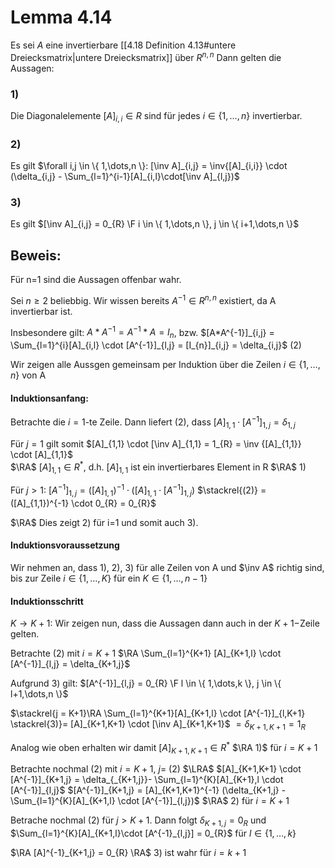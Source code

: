 # Lemma 4.14
Es sei $A$ eine invertierbare [[4.18 Definition 4.13#untere Dreiecksmatrix|untere Dreiecksmatrix]] über $R^{n,n}$
Dann gelten die Aussagen:
### 1)
Die Diagonalelemente $[A]_{i,i} \in R$ sind für jedes $i \in \{ 1,\dots,n \}$ invertierbar.
### 2)
Es gilt $\forall i,j \in \{ 1,\dots,n \}: [\inv A]_{i,j} = \inv{[A]_{i,i}} \cdot (\delta_{i,j} - \Sum_{l=1}^{i-1}[A]_{i,l}\cdot[\inv A]_{l,j})$ 
### 3)
Es gilt $[\inv A]_{i,j} = 0_{R} \F i \in \{ 1,\dots,n \}, j \in \{ i+1,\dots,n \}$ 

## Beweis:
Für n=1 sind die Aussagen offenbar wahr.

Sei $n \geq 2$ beliebbig. Wir wissen bereits $A^{-1}\in R^{n,n}$ existiert, da 
A invertierbar ist.

Insbesondere gilt: $A * A^{-1} = A^{-1} * A = I_{n}$, bzw. $[A*A^{-1}]_{i,j} = \Sum_{l=1}^{i}[A]_{i,l} \cdot [A^{-1}]_{l,j} = [I_{n}]_{i,j} = \delta_{i,j}$ (2)

Wir zeigen alle Aussgen gemeinsam per Induktion über die Zeilen $i \in \{ 1,\dots,n \}$ von A

#### Induktionsanfang:
Betrachte die $i = 1$-te Zeile. Dann liefert $(2)$, dass $[A]_{1,1} \cdot [A^{-1}]_{1,j} = \delta_{1,j}$ 

Für $j=1$ gilt somit $[A]_{1,1} \cdot [\inv A]_{1,1} = 1_{R} = \inv {[A]_{1,1}} \cdot [A]_{1,1}$  
$\RA$ $[A]_{1,1} \in R^{*}$, d.h. $[A]_{1,1}$ ist ein invertierbares Element in R
$\RA$ 1)

Für $j > 1$:
$[A^{-1}]_{1,j} = ([A]_{1,1})^{-1} \cdot ([A]_{1,1} \cdot [A^{-1}]_{1,j})$ 
$\stackrel{(2)} = ([A]_{1,1})^{-1} \cdot 0_{R} = 0_{R}$ 

$\RA$ Dies zeigt 2) für i=1 und somit auch 3).

#### Induktionsvoraussetzung
Wir nehmen an, dass 1), 2), 3) für alle Zeilen von A und $\inv A$ richtig sind, bis zur Zeile $i \in \{ 1,\dots,K \}$
für ein $K \in \{ 1,\dots,n-1 \}$ 

#### Induktionsschritt
$K \to K+1$:
Wir zeigen nun, dass die Aussagen dann auch in der $K+1-$Zeile gelten.

Betrachte (2) mit $i = K+1$ 
$\RA \Sum_{l=1}^{K+1} [A]_{K+1,l} \cdot [A^{-1}]_{l,j} = \delta_{K+1,j}$

Aufgrund 3) gilt:
$[A^{-1}]_{l,j} = 0_{R} \F l \in \{ 1,\dots,k \}, j \in \{ l+1,\dots,n \}$

$\stackrel{j = K+1}\RA \Sum_{l=1}^{K+1}[A]_{K+1,l} \cdot [A^{-1}]_{l,K+1} \stackrel{3)}= [A]_{K+1,K+1} \cdot [\inv A]_{K+1,K+1}$
$= \delta_{K+1,K+1} = 1_{R}$

Analog wie oben erhalten wir damit
$[A]_{K+1,K+1} \in R^{*}$  $\RA 1)$ für $i=K+1$

Betrachte nochmal (2) mit $i = K+1$, $j=$
(2) $\LRA$ $[A]_{K+1,K+1} \cdot [A^{-1}]_{K+1,j} = \delta_{_{K+1,j}}- \Sum_{l=1}^{K}[A]_{K+1},l \cdot [A^{-1}]_{l,j}$
$[A^{-1}]_{K+1,j} = [A]_{K+1,K+1}^{-1} (\delta_{K+1,j} - \Sum_{l=1}^{K}[A]_{K+1,l} \cdot [A^{-1}]_{l,j})$ 
$\RA$ 2) für $i = K+1$

Betrache nochmal (2) für $j > K+1$.
Dann folgt $\delta_{K+1,j} = 0_{R}$ und $\Sum_{l=1}^{K}[A]_{K+1,l}\cdot [A^{-1}_{l,j}] = 0_{R}$ für $l \in \{ 1,\dots,k \}$

$\RA [A]^{-1}_{K+1,j} = 0_{R} \RA$ 3) ist wahr für $i = k+1$ 
